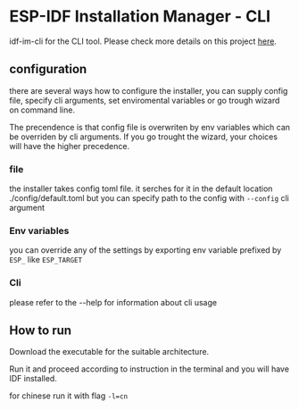 # ESP-IDF Installation Manager - CLI

idf-im-cli for the CLI tool. Please check more details on this project [here](https://gitlab.espressif.cn:6688/idf/idf-im-ui/-/wikis/ESP-IDF-Installation-Manager).

## configuration

there are several ways how to configure the installer, you can supply config file, specify cli arguments, set enviromental variables or go trough wizard on command line.

The precendence is that config file is overwriten by env variables which can be overriden by cli arguments.
If you go trought the wizard, your choices will have the higher precedence.

### file

the installer takes config toml file. it serches for it in the default location ./config/default.toml but you can specify path to the config with `--config` cli argument

### Env variables

you can override any of the settings by exporting env variable prefixed by `ESP_` like `ESP_TARGET`

### Cli

please refer to the --help for information about cli usage

## How to run

Download the executable for the suitable architecture.

Run it and proceed according to instruction in the terminal and you will have IDF installed.

for chinese run it with flag `-l=cn`
